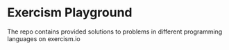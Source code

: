 # Exercism Playground

The repo contains provided solutions to problems in different programming languages on exercism.io